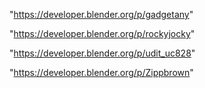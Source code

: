 "https://developer.blender.org/p/gadgetany"

"https://developer.blender.org/p/rockyjocky"

"https://developer.blender.org/p/udit_uc828"

"https://developer.blender.org/p/Zippbrown"

